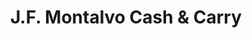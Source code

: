 ---
title: "J.F. Montalvo Cash & Carry"
url: /san-juan/j-f-montalvo-cash-and-carry/
shop: wholesale
---